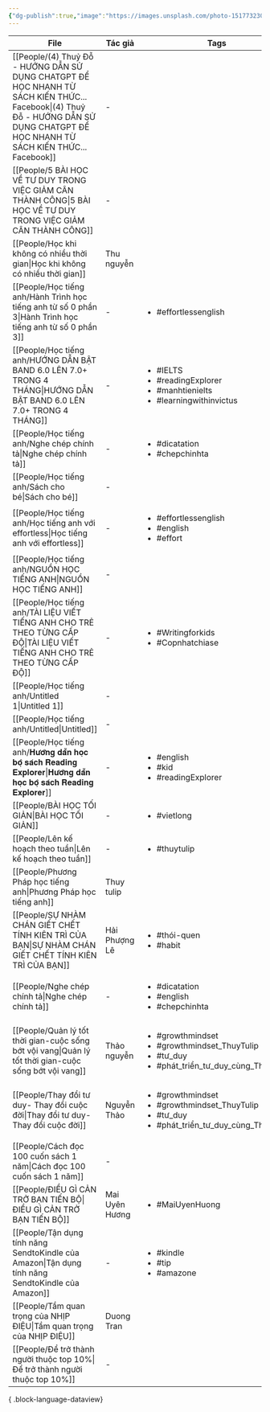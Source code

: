 ```yaml
---
{"dg-publish":true,"image":"https://images.unsplash.com/photo-1517732306149-e8f829eb588a?crop=entropy&cs=tinysrgb&fit=max&fm=jpg&ixid=M3wzNjAwOTd8MHwxfHNlYXJjaHwzfHxQRU9QTEV8ZW58MHwwfHx8MTcwNDMzOTI3Mnww&ixlib=rb-4.0.3&q=80&w=1080","permalink":"/Attachment_NHH/MOC/PEOPLE/","dgPassFrontmatter":true,"noteIcon":"2","created":"2023-12-26T17:35:32.742+07:00","updated":"2024-01-04T12:44:55.810+07:00"}
---
```



| File                                                                                                                                                                                         | Tác giả        | Tags                                                                                                                        |
| -------------------------------------------------------------------------------------------------------------------------------------------------------------------------------------------- | -------------- | --------------------------------------------------------------------------------------------------------------------------- |
| [[People/(4) Thuỷ Đỗ - HƯỚNG DẪN SỬ DỤNG CHATGPT ĐỂ HỌC NHANH TỪ SÁCH KIẾN THỨC...  Facebook\|(4) Thuỷ Đỗ - HƯỚNG DẪN SỬ DỤNG CHATGPT ĐỂ HỌC NHANH TỪ SÁCH KIẾN THỨC...  Facebook]]       | \-             | <ul></ul>                                                                                                                   |
| [[People/5 BÀI HỌC VỀ TƯ DUY TRONG VIỆC GIẢM CÂN THÀNH CÔNG\|5 BÀI HỌC VỀ TƯ DUY TRONG VIỆC GIẢM CÂN THÀNH CÔNG]]                                                                         | \-             | <ul></ul>                                                                                                                   |
| [[People/Học khi không có nhiều thời gian\|Học khi không có nhiều thời gian]]                                                                                                             | Thu nguyễn     | <ul></ul>                                                                                                                   |
| [[People/Học tiếng anh/Hành Trình học tiếng anh từ số 0 phần 3\|Hành Trình học tiếng anh từ số 0 phần 3]]                                                                                 | \-             | <ul><li>#effortlessenglish</li></ul>                                                                                        |
| [[People/Học tiếng anh/HƯỚNG DẪN BẬT BAND 6.0 LÊN 7.0+ TRONG 4 THÁNG\|HƯỚNG DẪN BẬT BAND 6.0 LÊN 7.0+ TRONG 4 THÁNG]]                                                                     | \-             | <ul><li>#IELTS</li><li>#readingExplorer</li><li>#manhtienielts</li><li>#learningwithinvictus</li></ul>                      |
| [[People/Học tiếng anh/Nghe chép chính tả\|Nghe chép chính tả]]                                                                                                                           | \-             | <ul><li>#dicatation</li><li>#chepchinhta</li></ul>                                                                          |
| [[People/Học tiếng anh/Sách cho bé\|Sách cho bé]]                                                                                                                                         | \-             | <ul></ul>                                                                                                                   |
| [[People/Học tiếng anh/Học tiếng anh với effortless\|Học tiếng anh với effortless]]                                                                                                       | \-             | <ul><li>#effortlessenglish</li><li>#english</li><li>#effort</li></ul>                                                       |
| [[People/Học tiếng anh/NGUỒN HỌC TIẾNG ANH\|NGUỒN HỌC TIẾNG ANH]]                                                                                                                         | \-             | <ul></ul>                                                                                                                   |
| [[People/Học tiếng anh/TÀI LIỆU VIẾT TIẾNG ANH CHO TRẺ THEO TỪNG CẤP ĐỘ\|TÀI LIỆU VIẾT TIẾNG ANH CHO TRẺ THEO TỪNG CẤP ĐỘ]]                                                               | \-             | <ul><li>#Writingforkids</li><li>#Copnhatchiase</li></ul>                                                                    |
| [[People/Học tiếng anh/Untitled 1\|Untitled 1]]                                                                                                                                           | \-             | <ul></ul>                                                                                                                   |
| [[People/Học tiếng anh/Untitled\|Untitled]]                                                                                                                                               | \-             | <ul></ul>                                                                                                                   |
| [[People/Học tiếng anh/𝐇𝐮̛𝐨̛́𝐧𝐠 𝐝𝐚̂̃𝐧 𝐡𝐨̣𝐜 𝐛𝐨̣̂ 𝐬𝐚́𝐜𝐡 𝐑𝐞𝐚𝐝𝐢𝐧𝐠 𝐄𝐱𝐩𝐥𝐨𝐫𝐞𝐫\|𝐇𝐮̛𝐨̛́𝐧𝐠 𝐝𝐚̂̃𝐧 𝐡𝐨̣𝐜 𝐛𝐨̣̂ 𝐬𝐚́𝐜𝐡 𝐑𝐞𝐚𝐝𝐢𝐧𝐠 𝐄𝐱𝐩𝐥𝐨𝐫𝐞𝐫]] | \-             | <ul><li>#english</li><li>#kid</li><li>#readingExplorer</li></ul>                                                            |
| [[People/BÀI HỌC TỐI GIẢN\|BÀI HỌC TỐI GIẢN]]                                                                                                                                             | \-             | <ul><li>#vietlong</li></ul>                                                                                                 |
| [[People/Lên kế hoạch theo tuần\|Lên kế hoạch theo tuần]]                                                                                                                                 | \-             | <ul><li>#thuytulip</li></ul>                                                                                                |
| [[People/Phương Pháp học tiếng anh\|Phương Pháp học tiếng anh]]                                                                                                                           | Thuy tulip     | <ul></ul>                                                                                                                   |
| [[People/SỰ NHÀM CHÁN GIẾT CHẾT TÍNH KIÊN TRÌ CỦA BẠN\|SỰ NHÀM CHÁN GIẾT CHẾT TÍNH KIÊN TRÌ CỦA BẠN]]                                                                                     | Hải Phượng Lê  | <ul><li>#thói-quen</li><li>#habit</li></ul>                                                                                 |
| [[People/Nghe chép chính tả\|Nghe chép chính tả]]                                                                                                                                         | \-             | <ul><li>#dicatation</li><li>#english</li><li>#chepchinhta</li></ul>                                                         |
| [[People/Quản lý tốt thời gian-cuộc sống bớt vội vang\|Quản lý tốt thời gian-cuộc sống bớt vội vang]]                                                                                     | Thảo nguyễn    | <ul><li>#growthmindset</li><li>#growthmindset_ThuyTulip</li><li>#tư_duy</li><li>#phát_triển_tư_duy_cùng_ThủyTulip</li></ul> |
| [[People/Thay đổi tư duy- Thay đổi cuộc đời\|Thay đổi tư duy- Thay đổi cuộc đời]]                                                                                                         | Nguyễn Thảo    | <ul><li>#growthmindset</li><li>#growthmindset_ThuyTulip</li><li>#tư_duy</li><li>#phát_triển_tư_duy_cùng_ThủyTulip</li></ul> |
| [[People/Cách đọc 100 cuốn sách 1 năm\|Cách đọc 100 cuốn sách 1 năm]]                                                                                                                     | \-             | <ul></ul>                                                                                                                   |
| [[People/ĐIỀU GÌ CẢN TRỞ BẠN TIẾN BỘ\|ĐIỀU GÌ CẢN TRỞ BẠN TIẾN BỘ]]                                                                                                                       | Mai Uyên Hương | <ul><li>#MaiUyenHuong</li></ul>                                                                                             |
| [[People/Tận dụng tính năng SendtoKindle của Amazon\|Tận dụng tính năng SendtoKindle của Amazon]]                                                                                         | \-             | <ul><li>#kindle</li><li>#tip</li><li>#amazone</li></ul>                                                                     |
| [[People/Tầm quan trọng của NHỊP ĐIỆU\|Tầm quan trọng của NHỊP ĐIỆU]]                                                                                                                     | Duong Tran     | <ul></ul>                                                                                                                   |
| [[People/Để trở thành người thuộc top 10%\|Để trở thành người thuộc top 10%]]                                                                                                             | \-             | <ul></ul>                                                                                                                   |

{ .block-language-dataview}




